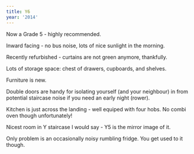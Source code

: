 ```yaml
---
title: Y6
year: '2014'
---
```


Now a Grade 5 - highly recommended. 

Inward facing - no bus noise, lots of nice sunlight in the morning.

Recently refurbished - curtains are not green anymore, thankfully.

Lots of storage space: chest of drawers, cupboards, and shelves.

Furniture is new.

Double doors are handy for isolating yourself (and your neighbour) in from potential staircase noise if you need an early night (rower). 

Kitchen is just across the landing - well equiped with four hobs. No combi oven though unfortunately!

Nicest room in Y staircase I would say - Y5 is the mirror image of it. 

Only problem is an occasionally noisy rumbling fridge. You get used to it though.